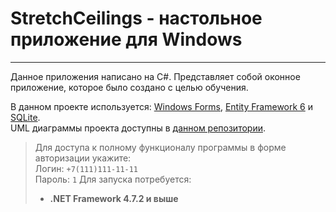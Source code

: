 # StretchCeilings - настольное приложение для Windows

----
Данное приложения написано на C#. Представляет собой оконное приложение, которое было создано с целью обучения.  

В данном проекте используется: [Windows Forms](https://en.wikipedia.org/wiki/Windows_Forms),
[Entity Framework 6](https://docs.microsoft.com/en-us/ef/ef6/) и [SQLite](https://www.sqlite.org/index.html).  
UML диаграммы проекта доступны в [данном репозитории](https://github.com/romankravchuk/uml_diagrams).  
> Для доступа к полному функционалу программы в форме авторизации укажите:  
> Логин: `+7(111)111-11-11`  
> Пароль: `1`
> Для запуска потребуется:
>
> * **.NET Framework 4.7.2 и выше**
